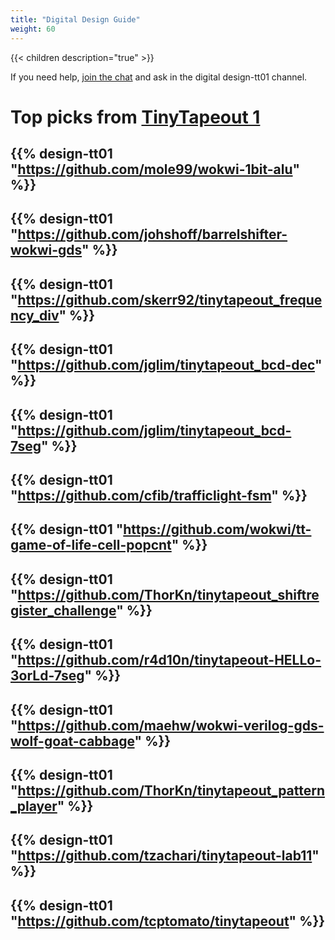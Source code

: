 ```yaml
---
title: "Digital Design Guide"
weight: 60
---
```


{{< children description="true" >}}

If you need help, [join the chat](https://discord.gg/qZHPrPsmt6) and ask in the digital design-tt01 channel.

# Top picks from [TinyTapeout 1](/runs/tt01)

{{% design-tt01 "https://github.com/mole99/wokwi-1bit-alu" %}}
---
{{% design-tt01 "https://github.com/johshoff/barrelshifter-wokwi-gds" %}}
---
{{% design-tt01 "https://github.com/skerr92/tinytapeout_frequency_div" %}}
---
{{% design-tt01 "https://github.com/jglim/tinytapeout_bcd-dec" %}}
---
{{% design-tt01 "https://github.com/jglim/tinytapeout_bcd-7seg" %}}
---
{{% design-tt01 "https://github.com/cfib/trafficlight-fsm" %}}
---
{{% design-tt01 "https://github.com/wokwi/tt-game-of-life-cell-popcnt" %}}
---
{{% design-tt01 "https://github.com/ThorKn/tinytapeout_shiftregister_challenge" %}}
---
{{% design-tt01 "https://github.com/r4d10n/tinytapeout-HELLo-3orLd-7seg" %}}
---
{{% design-tt01 "https://github.com/maehw/wokwi-verilog-gds-wolf-goat-cabbage" %}}
---
{{% design-tt01 "https://github.com/ThorKn/tinytapeout_pattern_player" %}}
---
{{% design-tt01 "https://github.com/tzachari/tinytapeout-lab11" %}}
---
{{% design-tt01 "https://github.com/tcptomato/tinytapeout" %}}
---
